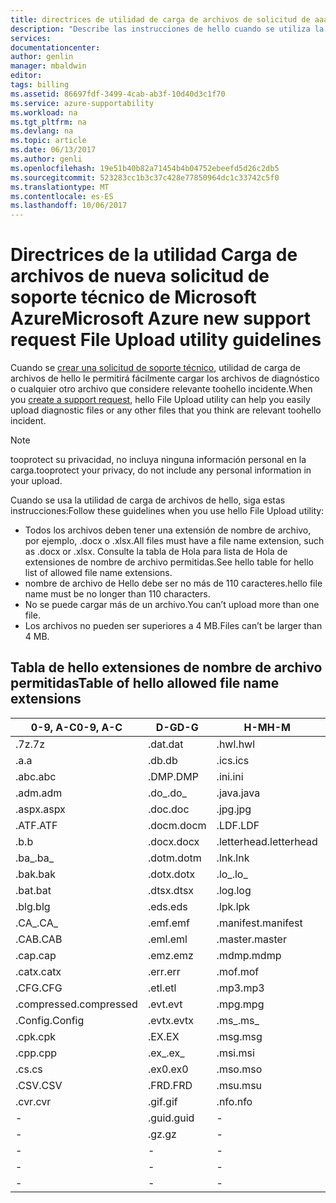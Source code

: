 ```yaml
---
title: directrices de utilidad de carga de archivos de solicitud de aaaMicrosoft nuevo soporte de Azure | Documentos de Microsoft
description: "Describe las instrucciones de hello cuando se utiliza la solicitud de soporte técnico nueva utilidad de carga de archivos de Microsoft Azure"
services: 
documentationcenter: 
author: genlin
manager: mbaldwin
editor: 
tags: billing
ms.assetid: 86697fdf-3499-4cab-ab3f-10d40d3c1f70
ms.service: azure-supportability
ms.workload: na
ms.tgt_pltfrm: na
ms.devlang: na
ms.topic: article
ms.date: 06/13/2017
ms.author: genli
ms.openlocfilehash: 19e51b40b82a71454b4b04752ebeefd5d26c2db5
ms.sourcegitcommit: 523283cc1b3c37c428e77850964dc1c33742c5f0
ms.translationtype: MT
ms.contentlocale: es-ES
ms.lasthandoff: 10/06/2017
---
```

# <a name="microsoft-azure-new-support-request-file-upload-utility-guidelines"></a><span data-ttu-id="f2c50-103">Directrices de la utilidad Carga de archivos de nueva solicitud de soporte técnico de Microsoft Azure</span><span class="sxs-lookup"><span data-stu-id="f2c50-103">Microsoft Azure new support request File Upload utility guidelines</span></span>
<span data-ttu-id="f2c50-104">Cuando se [crear una solicitud de soporte técnico](https://portal.azure.com/#create/Microsoft.Support), utilidad de carga de archivos de hello le permitirá fácilmente cargar los archivos de diagnóstico o cualquier otro archivo que considere relevante toohello incidente.</span><span class="sxs-lookup"><span data-stu-id="f2c50-104">When you [create a support request](https://portal.azure.com/#create/Microsoft.Support), hello File Upload utility can help you easily upload diagnostic files or any other files that you think are relevant toohello incident.</span></span>  

> [!NOTE]
> <span data-ttu-id="f2c50-105">tooprotect su privacidad, no incluya ninguna información personal en la carga.</span><span class="sxs-lookup"><span data-stu-id="f2c50-105">tooprotect your privacy, do not include any personal information in your upload.</span></span>
>
>

<span data-ttu-id="f2c50-106">Cuando se usa la utilidad de carga de archivos de hello, siga estas instrucciones:</span><span class="sxs-lookup"><span data-stu-id="f2c50-106">Follow these guidelines when you use hello File Upload utility:</span></span>

* <span data-ttu-id="f2c50-107">Todos los archivos deben tener una extensión de nombre de archivo, por ejemplo, .docx o .xlsx.</span><span class="sxs-lookup"><span data-stu-id="f2c50-107">All files must have a file name extension, such as .docx or .xlsx.</span></span> <span data-ttu-id="f2c50-108">Consulte la tabla de Hola para lista de Hola de extensiones de nombre de archivo permitidas.</span><span class="sxs-lookup"><span data-stu-id="f2c50-108">See hello table for hello list of allowed file name extensions.</span></span>
* <span data-ttu-id="f2c50-109">nombre de archivo de Hello debe ser no más de 110 caracteres.</span><span class="sxs-lookup"><span data-stu-id="f2c50-109">hello file name must be no longer than 110 characters.</span></span>
* <span data-ttu-id="f2c50-110">No se puede cargar más de un archivo.</span><span class="sxs-lookup"><span data-stu-id="f2c50-110">You can’t upload more than one file.</span></span>
* <span data-ttu-id="f2c50-111">Los archivos no pueden ser superiores a 4 MB.</span><span class="sxs-lookup"><span data-stu-id="f2c50-111">Files can’t be larger than 4 MB.</span></span>

## <a name="table-of-hello-allowed-file-name-extensions"></a><span data-ttu-id="f2c50-112">Tabla de hello extensiones de nombre de archivo permitidas</span><span class="sxs-lookup"><span data-stu-id="f2c50-112">Table of hello allowed file name extensions</span></span>
| <span data-ttu-id="f2c50-113">0-9, A-C</span><span class="sxs-lookup"><span data-stu-id="f2c50-113">0-9, A-C</span></span>    | <span data-ttu-id="f2c50-114">D-G</span><span class="sxs-lookup"><span data-stu-id="f2c50-114">D-G</span></span>   | <span data-ttu-id="f2c50-115">H-M</span><span class="sxs-lookup"><span data-stu-id="f2c50-115">H-M</span></span>         | <span data-ttu-id="f2c50-116">N-P</span><span class="sxs-lookup"><span data-stu-id="f2c50-116">N-P</span></span>   | <span data-ttu-id="f2c50-117">R-T</span><span class="sxs-lookup"><span data-stu-id="f2c50-117">R-T</span></span>      | <span data-ttu-id="f2c50-118">U-W</span><span class="sxs-lookup"><span data-stu-id="f2c50-118">U-W</span></span>        | <span data-ttu-id="f2c50-119">X-Z</span><span class="sxs-lookup"><span data-stu-id="f2c50-119">X-Z</span></span>     |
|-------------|-------|-------------|-------|----------|------------|---------|
| <span data-ttu-id="f2c50-120">.7z</span><span class="sxs-lookup"><span data-stu-id="f2c50-120">.7z</span></span>         | <span data-ttu-id="f2c50-121">.dat</span><span class="sxs-lookup"><span data-stu-id="f2c50-121">.dat</span></span>  | <span data-ttu-id="f2c50-122">.hwl</span><span class="sxs-lookup"><span data-stu-id="f2c50-122">.hwl</span></span>        | <span data-ttu-id="f2c50-123">.odx</span><span class="sxs-lookup"><span data-stu-id="f2c50-123">.odx</span></span>  | <span data-ttu-id="f2c50-124">.rar</span><span class="sxs-lookup"><span data-stu-id="f2c50-124">.rar</span></span>     | <span data-ttu-id="f2c50-125">.tdb</span><span class="sxs-lookup"><span data-stu-id="f2c50-125">.tdb</span></span>       | <span data-ttu-id="f2c50-126">.xlam</span><span class="sxs-lookup"><span data-stu-id="f2c50-126">.xlam</span></span>   |
| <span data-ttu-id="f2c50-127">.a</span><span class="sxs-lookup"><span data-stu-id="f2c50-127">.a</span></span>          | <span data-ttu-id="f2c50-128">.db</span><span class="sxs-lookup"><span data-stu-id="f2c50-128">.db</span></span>   | <span data-ttu-id="f2c50-129">.ics</span><span class="sxs-lookup"><span data-stu-id="f2c50-129">.ics</span></span>        | <span data-ttu-id="f2c50-130">.oft</span><span class="sxs-lookup"><span data-stu-id="f2c50-130">.oft</span></span>  | <span data-ttu-id="f2c50-131">.rdl</span><span class="sxs-lookup"><span data-stu-id="f2c50-131">.rdl</span></span>     | <span data-ttu-id="f2c50-132">.tdf</span><span class="sxs-lookup"><span data-stu-id="f2c50-132">.tdf</span></span>       | <span data-ttu-id="f2c50-133">.xlr</span><span class="sxs-lookup"><span data-stu-id="f2c50-133">.xlr</span></span>    |
| <span data-ttu-id="f2c50-134">.abc</span><span class="sxs-lookup"><span data-stu-id="f2c50-134">.abc</span></span>        | <span data-ttu-id="f2c50-135">.DMP</span><span class="sxs-lookup"><span data-stu-id="f2c50-135">.DMP</span></span>  | <span data-ttu-id="f2c50-136">.ini</span><span class="sxs-lookup"><span data-stu-id="f2c50-136">.ini</span></span>        | <span data-ttu-id="f2c50-137">.old</span><span class="sxs-lookup"><span data-stu-id="f2c50-137">.old</span></span>  | <span data-ttu-id="f2c50-138">.rdlc</span><span class="sxs-lookup"><span data-stu-id="f2c50-138">.rdlc</span></span>    | <span data-ttu-id="f2c50-139">.text</span><span class="sxs-lookup"><span data-stu-id="f2c50-139">.text</span></span>      | <span data-ttu-id="f2c50-140">.xls</span><span class="sxs-lookup"><span data-stu-id="f2c50-140">.xls</span></span>    |
| <span data-ttu-id="f2c50-141">.adm</span><span class="sxs-lookup"><span data-stu-id="f2c50-141">.adm</span></span>        | <span data-ttu-id="f2c50-142">.do_</span><span class="sxs-lookup"><span data-stu-id="f2c50-142">.do_</span></span>  | <span data-ttu-id="f2c50-143">.java</span><span class="sxs-lookup"><span data-stu-id="f2c50-143">.java</span></span>       | <span data-ttu-id="f2c50-144">.one</span><span class="sxs-lookup"><span data-stu-id="f2c50-144">.one</span></span>  | <span data-ttu-id="f2c50-145">.re_</span><span class="sxs-lookup"><span data-stu-id="f2c50-145">.re_</span></span>     | <span data-ttu-id="f2c50-146">.thmx</span><span class="sxs-lookup"><span data-stu-id="f2c50-146">.thmx</span></span>      | <span data-ttu-id="f2c50-147">.xlsb</span><span class="sxs-lookup"><span data-stu-id="f2c50-147">.xlsb</span></span>   |
| <span data-ttu-id="f2c50-148">.aspx</span><span class="sxs-lookup"><span data-stu-id="f2c50-148">.aspx</span></span>       | <span data-ttu-id="f2c50-149">.doc</span><span class="sxs-lookup"><span data-stu-id="f2c50-149">.doc</span></span>  | <span data-ttu-id="f2c50-150">.jpg</span><span class="sxs-lookup"><span data-stu-id="f2c50-150">.jpg</span></span>        | <span data-ttu-id="f2c50-151">.osd</span><span class="sxs-lookup"><span data-stu-id="f2c50-151">.osd</span></span>  | <span data-ttu-id="f2c50-152">.reg</span><span class="sxs-lookup"><span data-stu-id="f2c50-152">.reg</span></span>     | <span data-ttu-id="f2c50-153">.tif</span><span class="sxs-lookup"><span data-stu-id="f2c50-153">.tif</span></span>       | <span data-ttu-id="f2c50-154">.xlsm</span><span class="sxs-lookup"><span data-stu-id="f2c50-154">.xlsm</span></span>   |
| <span data-ttu-id="f2c50-155">.ATF</span><span class="sxs-lookup"><span data-stu-id="f2c50-155">.ATF</span></span>        | <span data-ttu-id="f2c50-156">.docm</span><span class="sxs-lookup"><span data-stu-id="f2c50-156">.docm</span></span> | <span data-ttu-id="f2c50-157">.LDF</span><span class="sxs-lookup"><span data-stu-id="f2c50-157">.LDF</span></span>        | <span data-ttu-id="f2c50-158">.OUT</span><span class="sxs-lookup"><span data-stu-id="f2c50-158">.OUT</span></span>  | <span data-ttu-id="f2c50-159">.remove</span><span class="sxs-lookup"><span data-stu-id="f2c50-159">.remove</span></span>  | <span data-ttu-id="f2c50-160">.trc</span><span class="sxs-lookup"><span data-stu-id="f2c50-160">.trc</span></span>       | <span data-ttu-id="f2c50-161">.xlsx</span><span class="sxs-lookup"><span data-stu-id="f2c50-161">.xlsx</span></span>   |
| <span data-ttu-id="f2c50-162">.b</span><span class="sxs-lookup"><span data-stu-id="f2c50-162">.b</span></span>          | <span data-ttu-id="f2c50-163">.docx</span><span class="sxs-lookup"><span data-stu-id="f2c50-163">.docx</span></span> | <span data-ttu-id="f2c50-164">.letterhead</span><span class="sxs-lookup"><span data-stu-id="f2c50-164">.letterhead</span></span> | <span data-ttu-id="f2c50-165">.p1</span><span class="sxs-lookup"><span data-stu-id="f2c50-165">.p1</span></span>   | <span data-ttu-id="f2c50-166">.ren</span><span class="sxs-lookup"><span data-stu-id="f2c50-166">.ren</span></span>     | <span data-ttu-id="f2c50-167">.TTD</span><span class="sxs-lookup"><span data-stu-id="f2c50-167">.TTD</span></span>       | <span data-ttu-id="f2c50-168">.xlt</span><span class="sxs-lookup"><span data-stu-id="f2c50-168">.xlt</span></span>    |
| <span data-ttu-id="f2c50-169">.ba_</span><span class="sxs-lookup"><span data-stu-id="f2c50-169">.ba_</span></span>        | <span data-ttu-id="f2c50-170">.dotm</span><span class="sxs-lookup"><span data-stu-id="f2c50-170">.dotm</span></span> | <span data-ttu-id="f2c50-171">.lnk</span><span class="sxs-lookup"><span data-stu-id="f2c50-171">.lnk</span></span>        | <span data-ttu-id="f2c50-172">.pcap</span><span class="sxs-lookup"><span data-stu-id="f2c50-172">.pcap</span></span> | <span data-ttu-id="f2c50-173">.rename</span><span class="sxs-lookup"><span data-stu-id="f2c50-173">.rename</span></span>  | <span data-ttu-id="f2c50-174">.tx_</span><span class="sxs-lookup"><span data-stu-id="f2c50-174">.tx_</span></span>       | <span data-ttu-id="f2c50-175">.xltx</span><span class="sxs-lookup"><span data-stu-id="f2c50-175">.xltx</span></span>   |
| <span data-ttu-id="f2c50-176">.bak</span><span class="sxs-lookup"><span data-stu-id="f2c50-176">.bak</span></span>        | <span data-ttu-id="f2c50-177">.dotx</span><span class="sxs-lookup"><span data-stu-id="f2c50-177">.dotx</span></span> | <span data-ttu-id="f2c50-178">.lo_</span><span class="sxs-lookup"><span data-stu-id="f2c50-178">.lo_</span></span>        | <span data-ttu-id="f2c50-179">.pdb</span><span class="sxs-lookup"><span data-stu-id="f2c50-179">.pdb</span></span>  | <span data-ttu-id="f2c50-180">.rft</span><span class="sxs-lookup"><span data-stu-id="f2c50-180">.rft</span></span>     | <span data-ttu-id="f2c50-181">.txt</span><span class="sxs-lookup"><span data-stu-id="f2c50-181">.txt</span></span>       | <span data-ttu-id="f2c50-182">.xml</span><span class="sxs-lookup"><span data-stu-id="f2c50-182">.xml</span></span>    |
| <span data-ttu-id="f2c50-183">.bat</span><span class="sxs-lookup"><span data-stu-id="f2c50-183">.bat</span></span>        | <span data-ttu-id="f2c50-184">.dtsx</span><span class="sxs-lookup"><span data-stu-id="f2c50-184">.dtsx</span></span> | <span data-ttu-id="f2c50-185">.log</span><span class="sxs-lookup"><span data-stu-id="f2c50-185">.log</span></span>        | <span data-ttu-id="f2c50-186">.pdf</span><span class="sxs-lookup"><span data-stu-id="f2c50-186">.pdf</span></span>  | <span data-ttu-id="f2c50-187">.rpt</span><span class="sxs-lookup"><span data-stu-id="f2c50-187">.rpt</span></span>     | <span data-ttu-id="f2c50-188">.uccapilog</span><span class="sxs-lookup"><span data-stu-id="f2c50-188">.uccapilog</span></span> | <span data-ttu-id="f2c50-189">.xmla</span><span class="sxs-lookup"><span data-stu-id="f2c50-189">.xmla</span></span>   |
| <span data-ttu-id="f2c50-190">.blg</span><span class="sxs-lookup"><span data-stu-id="f2c50-190">.blg</span></span>        | <span data-ttu-id="f2c50-191">.eds</span><span class="sxs-lookup"><span data-stu-id="f2c50-191">.eds</span></span>  | <span data-ttu-id="f2c50-192">.lpk</span><span class="sxs-lookup"><span data-stu-id="f2c50-192">.lpk</span></span>        | <span data-ttu-id="f2c50-193">.piz</span><span class="sxs-lookup"><span data-stu-id="f2c50-193">.piz</span></span>  | <span data-ttu-id="f2c50-194">.rte</span><span class="sxs-lookup"><span data-stu-id="f2c50-194">.rte</span></span>     | <span data-ttu-id="f2c50-195">.uccplog</span><span class="sxs-lookup"><span data-stu-id="f2c50-195">.uccplog</span></span>   | <span data-ttu-id="f2c50-196">.xps</span><span class="sxs-lookup"><span data-stu-id="f2c50-196">.xps</span></span>    |
| <span data-ttu-id="f2c50-197">.CA_</span><span class="sxs-lookup"><span data-stu-id="f2c50-197">.CA_</span></span>        | <span data-ttu-id="f2c50-198">.emf</span><span class="sxs-lookup"><span data-stu-id="f2c50-198">.emf</span></span>  | <span data-ttu-id="f2c50-199">.manifest</span><span class="sxs-lookup"><span data-stu-id="f2c50-199">.manifest</span></span>   | <span data-ttu-id="f2c50-200">.pmls</span><span class="sxs-lookup"><span data-stu-id="f2c50-200">.pmls</span></span> | <span data-ttu-id="f2c50-201">.rtf</span><span class="sxs-lookup"><span data-stu-id="f2c50-201">.rtf</span></span>     | <span data-ttu-id="f2c50-202">.udcx</span><span class="sxs-lookup"><span data-stu-id="f2c50-202">.udcx</span></span>      | <span data-ttu-id="f2c50-203">.xsd</span><span class="sxs-lookup"><span data-stu-id="f2c50-203">.xsd</span></span>    |
| <span data-ttu-id="f2c50-204">.CAB</span><span class="sxs-lookup"><span data-stu-id="f2c50-204">.CAB</span></span>        | <span data-ttu-id="f2c50-205">.eml</span><span class="sxs-lookup"><span data-stu-id="f2c50-205">.eml</span></span>  | <span data-ttu-id="f2c50-206">.master</span><span class="sxs-lookup"><span data-stu-id="f2c50-206">.master</span></span>     | <span data-ttu-id="f2c50-207">.png</span><span class="sxs-lookup"><span data-stu-id="f2c50-207">.png</span></span>  | <span data-ttu-id="f2c50-208">.run</span><span class="sxs-lookup"><span data-stu-id="f2c50-208">.run</span></span>     | <span data-ttu-id="f2c50-209">.vb_</span><span class="sxs-lookup"><span data-stu-id="f2c50-209">.vb_</span></span>       | <span data-ttu-id="f2c50-210">.xsn</span><span class="sxs-lookup"><span data-stu-id="f2c50-210">.xsn</span></span>    |
| <span data-ttu-id="f2c50-211">.cap</span><span class="sxs-lookup"><span data-stu-id="f2c50-211">.cap</span></span>        | <span data-ttu-id="f2c50-212">.emz</span><span class="sxs-lookup"><span data-stu-id="f2c50-212">.emz</span></span>  | <span data-ttu-id="f2c50-213">.mdmp</span><span class="sxs-lookup"><span data-stu-id="f2c50-213">.mdmp</span></span>       | <span data-ttu-id="f2c50-214">.potx</span><span class="sxs-lookup"><span data-stu-id="f2c50-214">.potx</span></span> | <span data-ttu-id="f2c50-215">.saz</span><span class="sxs-lookup"><span data-stu-id="f2c50-215">.saz</span></span>     | <span data-ttu-id="f2c50-216">.vbs_</span><span class="sxs-lookup"><span data-stu-id="f2c50-216">.vbs_</span></span>      | <span data-ttu-id="f2c50-217">.xxx</span><span class="sxs-lookup"><span data-stu-id="f2c50-217">.xxx</span></span>    |
| <span data-ttu-id="f2c50-218">.catx</span><span class="sxs-lookup"><span data-stu-id="f2c50-218">.catx</span></span>       | <span data-ttu-id="f2c50-219">.err</span><span class="sxs-lookup"><span data-stu-id="f2c50-219">.err</span></span>  | <span data-ttu-id="f2c50-220">.mof</span><span class="sxs-lookup"><span data-stu-id="f2c50-220">.mof</span></span>        | <span data-ttu-id="f2c50-221">.ppt</span><span class="sxs-lookup"><span data-stu-id="f2c50-221">.ppt</span></span>  | <span data-ttu-id="f2c50-222">.sql</span><span class="sxs-lookup"><span data-stu-id="f2c50-222">.sql</span></span>     | <span data-ttu-id="f2c50-223">.vcf</span><span class="sxs-lookup"><span data-stu-id="f2c50-223">.vcf</span></span>       | <span data-ttu-id="f2c50-224">.z_</span><span class="sxs-lookup"><span data-stu-id="f2c50-224">.z_</span></span>     |
| <span data-ttu-id="f2c50-225">.CFG</span><span class="sxs-lookup"><span data-stu-id="f2c50-225">.CFG</span></span>        | <span data-ttu-id="f2c50-226">.etl</span><span class="sxs-lookup"><span data-stu-id="f2c50-226">.etl</span></span>  | <span data-ttu-id="f2c50-227">.mp3</span><span class="sxs-lookup"><span data-stu-id="f2c50-227">.mp3</span></span>        | <span data-ttu-id="f2c50-228">.pptm</span><span class="sxs-lookup"><span data-stu-id="f2c50-228">.pptm</span></span> | <span data-ttu-id="f2c50-229">.sqlplan</span><span class="sxs-lookup"><span data-stu-id="f2c50-229">.sqlplan</span></span> | <span data-ttu-id="f2c50-230">.vsd</span><span class="sxs-lookup"><span data-stu-id="f2c50-230">.vsd</span></span>       | <span data-ttu-id="f2c50-231">.z01</span><span class="sxs-lookup"><span data-stu-id="f2c50-231">.z01</span></span>    |
| <span data-ttu-id="f2c50-232">.compressed</span><span class="sxs-lookup"><span data-stu-id="f2c50-232">.compressed</span></span> | <span data-ttu-id="f2c50-233">.evt</span><span class="sxs-lookup"><span data-stu-id="f2c50-233">.evt</span></span>  | <span data-ttu-id="f2c50-234">.mpg</span><span class="sxs-lookup"><span data-stu-id="f2c50-234">.mpg</span></span>        | <span data-ttu-id="f2c50-235">.pptx</span><span class="sxs-lookup"><span data-stu-id="f2c50-235">.pptx</span></span> | <span data-ttu-id="f2c50-236">.stp</span><span class="sxs-lookup"><span data-stu-id="f2c50-236">.stp</span></span>     | <span data-ttu-id="f2c50-237">.wdb</span><span class="sxs-lookup"><span data-stu-id="f2c50-237">.wdb</span></span>       | <span data-ttu-id="f2c50-238">.z02</span><span class="sxs-lookup"><span data-stu-id="f2c50-238">.z02</span></span>    |
| <span data-ttu-id="f2c50-239">.Config</span><span class="sxs-lookup"><span data-stu-id="f2c50-239">.Config</span></span>     | <span data-ttu-id="f2c50-240">.evtx</span><span class="sxs-lookup"><span data-stu-id="f2c50-240">.evtx</span></span> | <span data-ttu-id="f2c50-241">.ms_</span><span class="sxs-lookup"><span data-stu-id="f2c50-241">.ms_</span></span>        | <span data-ttu-id="f2c50-242">.prn</span><span class="sxs-lookup"><span data-stu-id="f2c50-242">.prn</span></span>  | <span data-ttu-id="f2c50-243">.svclog</span><span class="sxs-lookup"><span data-stu-id="f2c50-243">.svclog</span></span>  | <span data-ttu-id="f2c50-244">.wks</span><span class="sxs-lookup"><span data-stu-id="f2c50-244">.wks</span></span>       | <span data-ttu-id="f2c50-245">.zi</span><span class="sxs-lookup"><span data-stu-id="f2c50-245">.zi</span></span>     |
| <span data-ttu-id="f2c50-246">.cpk</span><span class="sxs-lookup"><span data-stu-id="f2c50-246">.cpk</span></span>        | <span data-ttu-id="f2c50-247">.EX</span><span class="sxs-lookup"><span data-stu-id="f2c50-247">.EX</span></span>   | <span data-ttu-id="f2c50-248">.msg</span><span class="sxs-lookup"><span data-stu-id="f2c50-248">.msg</span></span>        | <span data-ttu-id="f2c50-249">.psf</span><span class="sxs-lookup"><span data-stu-id="f2c50-249">.psf</span></span>  |   -       | <span data-ttu-id="f2c50-250">.wma</span><span class="sxs-lookup"><span data-stu-id="f2c50-250">.wma</span></span>       | <span data-ttu-id="f2c50-251">.zi_</span><span class="sxs-lookup"><span data-stu-id="f2c50-251">.zi_</span></span>    |
| <span data-ttu-id="f2c50-252">.cpp</span><span class="sxs-lookup"><span data-stu-id="f2c50-252">.cpp</span></span>        | <span data-ttu-id="f2c50-253">.ex_</span><span class="sxs-lookup"><span data-stu-id="f2c50-253">.ex_</span></span>  | <span data-ttu-id="f2c50-254">.msi</span><span class="sxs-lookup"><span data-stu-id="f2c50-254">.msi</span></span>        | <span data-ttu-id="f2c50-255">.pst</span><span class="sxs-lookup"><span data-stu-id="f2c50-255">.pst</span></span>  |  -        | <span data-ttu-id="f2c50-256">.wmv</span><span class="sxs-lookup"><span data-stu-id="f2c50-256">.wmv</span></span>       | <span data-ttu-id="f2c50-257">.zip</span><span class="sxs-lookup"><span data-stu-id="f2c50-257">.zip</span></span>    |
| <span data-ttu-id="f2c50-258">.cs</span><span class="sxs-lookup"><span data-stu-id="f2c50-258">.cs</span></span>         | <span data-ttu-id="f2c50-259">.ex0</span><span class="sxs-lookup"><span data-stu-id="f2c50-259">.ex0</span></span>  | <span data-ttu-id="f2c50-260">.mso</span><span class="sxs-lookup"><span data-stu-id="f2c50-260">.mso</span></span>        | <span data-ttu-id="f2c50-261">.pub</span><span class="sxs-lookup"><span data-stu-id="f2c50-261">.pub</span></span>  | -         | <span data-ttu-id="f2c50-262">.wmz</span><span class="sxs-lookup"><span data-stu-id="f2c50-262">.wmz</span></span>       | <span data-ttu-id="f2c50-263">.zip_</span><span class="sxs-lookup"><span data-stu-id="f2c50-263">.zip_</span></span>   |
| <span data-ttu-id="f2c50-264">.CSV</span><span class="sxs-lookup"><span data-stu-id="f2c50-264">.CSV</span></span>        | <span data-ttu-id="f2c50-265">.FRD</span><span class="sxs-lookup"><span data-stu-id="f2c50-265">.FRD</span></span>  | <span data-ttu-id="f2c50-266">.msu</span><span class="sxs-lookup"><span data-stu-id="f2c50-266">.msu</span></span>        | -      |-          | <span data-ttu-id="f2c50-267">.wps</span><span class="sxs-lookup"><span data-stu-id="f2c50-267">.wps</span></span>       | <span data-ttu-id="f2c50-268">.zipp</span><span class="sxs-lookup"><span data-stu-id="f2c50-268">.zipp</span></span>   |
| <span data-ttu-id="f2c50-269">.cvr</span><span class="sxs-lookup"><span data-stu-id="f2c50-269">.cvr</span></span>        | <span data-ttu-id="f2c50-270">.gif</span><span class="sxs-lookup"><span data-stu-id="f2c50-270">.gif</span></span>  | <span data-ttu-id="f2c50-271">.nfo</span><span class="sxs-lookup"><span data-stu-id="f2c50-271">.nfo</span></span>        | -      |-          | <span data-ttu-id="f2c50-272">.wpt</span><span class="sxs-lookup"><span data-stu-id="f2c50-272">.wpt</span></span>       | <span data-ttu-id="f2c50-273">.zipped</span><span class="sxs-lookup"><span data-stu-id="f2c50-273">.zipped</span></span> |
| -            | <span data-ttu-id="f2c50-274">.guid</span><span class="sxs-lookup"><span data-stu-id="f2c50-274">.guid</span></span> | -            | -      | -         | <span data-ttu-id="f2c50-275">.wsdl</span><span class="sxs-lookup"><span data-stu-id="f2c50-275">.wsdl</span></span>      | <span data-ttu-id="f2c50-276">.zippy</span><span class="sxs-lookup"><span data-stu-id="f2c50-276">.zippy</span></span>  |
| -            | <span data-ttu-id="f2c50-277">.gz</span><span class="sxs-lookup"><span data-stu-id="f2c50-277">.gz</span></span>   | -            | -      | -         | <span data-ttu-id="f2c50-278">.wsp</span><span class="sxs-lookup"><span data-stu-id="f2c50-278">.wsp</span></span>       | <span data-ttu-id="f2c50-279">.zipx</span><span class="sxs-lookup"><span data-stu-id="f2c50-279">.zipx</span></span>   |
| -            | -      | -            | -      | -         | <span data-ttu-id="f2c50-280">.wtl</span><span class="sxs-lookup"><span data-stu-id="f2c50-280">.wtl</span></span>       | <span data-ttu-id="f2c50-281">.zit</span><span class="sxs-lookup"><span data-stu-id="f2c50-281">.zit</span></span>    |
| -            | -      | -            | -      | -         |     -       | <span data-ttu-id="f2c50-282">.zix</span><span class="sxs-lookup"><span data-stu-id="f2c50-282">.zix</span></span>    |
| -            | -      | -            | -      | -         |  -          | <span data-ttu-id="f2c50-283">.zzz</span><span class="sxs-lookup"><span data-stu-id="f2c50-283">.zzz</span></span>    |
